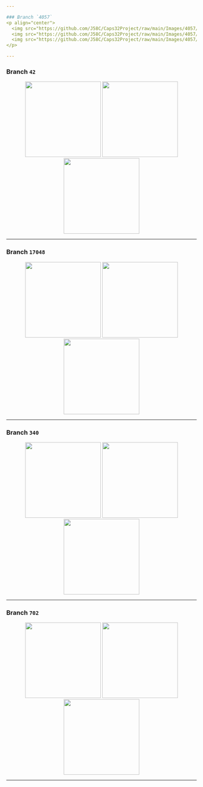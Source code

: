 ```yaml
---

### Branch `4057`
<p align="center">
  <img src="https://github.com/J58C/Caps32Project/raw/main/Images/4057/top.png" height="200">
  <img src="https://github.com/J58C/Caps32Project/raw/main/Images/4057/bottom.png" height="200">
  <img src="https://github.com/J58C/Caps32Project/raw/main/Images/4057/rotating.gif" height="200">
</p>

---
```


### Branch `42`
<p align="center">
  <img src="https://github.com/J58C/Caps32Project/raw/main/Images/42/top.png" height="200">
  <img src="https://github.com/J58C/Caps32Project/raw/main/Images/42/bottom.png" height="200">
  <img src="https://github.com/J58C/Caps32Project/raw/main/Images/42/rotating.gif" width="200">
</p>

---

### Branch `17048`
<p align="center">
  <img src="https://github.com/J58C/Caps32Project/raw/main/Images/17048/top.png" height="200">
  <img src="https://github.com/J58C/Caps32Project/raw/main/Images/17048/bottom.png" height="200">
  <img src="https://github.com/J58C/Caps32Project/raw/main/Images/17048/rotating.gif" width="200">
</p>

---

### Branch `340`
<p align="center">
  <img src="https://github.com/J58C/Caps32Project/raw/main/Images/340/top.png" height="200">
  <img src="https://github.com/J58C/Caps32Project/raw/main/Images/340/bottom.png" height="200">
  <img src="https://github.com/J58C/Caps32Project/raw/main/Images/340/rotating.gif" width="200">
</p>

---

### Branch `702`
<p align="center">
  <img src="https://github.com/J58C/Caps32Project/raw/main/Images/702/top.png" height="200">
  <img src="https://github.com/J58C/Caps32Project/raw/main/Images/702/bottom.png" height="200">
  <img src="https://github.com/J58C/Caps32Project/raw/main/Images/702/rotating.gif" width="200">
</p>

---
